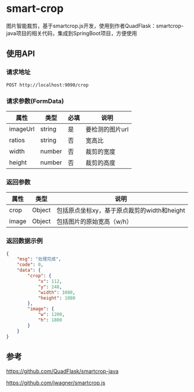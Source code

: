 # smart-crop
 图片智能裁剪，基于smartcrop.js开发，使用到作者QuadFlask：smartcrop-java项目的相关代码，集成到SpringBoot项目，方便使用

## 使用API

### 请求地址
```
POST http://localhost:9090/crop
```
### 请求参数(FormData)

| 属性     | 类型   | 必填 | 说明            |
| -------- | ------ | ---- | --------------- |
| imageUrl | string | 是   | 要检测的图片url |
| ratios   | string | 否   | 宽高比          |
| width    | number | 否   | 裁剪的宽度      |
| height   | number | 否   | 裁剪的高度      |

### 返回参数
| 属性     | 类型   | 说明            |
| -------- | ------| --------------- |
| crop | Object | 包括原点坐标xy，基于原点裁剪的width和height |
| image | Object | 包括图片的原始宽高（w/h） |

### 返回数据示例

```json
{
    "msg": "处理完成",
    "code": 0,
    "data": {
        "crop": {
            "x": 112,
            "y": 248,
            "width": 1080,
            "height": 1080
        },
        "image": {
            "w": 1200,
            "h": 1800
        }
    }
}
```




## 参考
 https://github.com/QuadFlask/smartcrop-java

 https://github.com/jwagner/smartcrop.js
